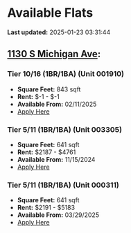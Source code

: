 # Available Flats

**Last updated:** 2025-01-23 03:31:44

## [1130 S Michigan Ave](https://1130smichigan.com/wp-json/floorplans/v1/available-units):
### Tier 10/16 (1BR/1BA) (Unit 001910)
- **Square Feet:** 843 sqft
- **Rent:** $-1 - $-1
- **Available From:** 02/11/2025
- [Apply Here](https://1130smichigan.securecafe.com/onlineleasing/eleven-thirty/oleapplication.aspx?stepname=RentalOptions&myOlePropertyId=638530&FloorPlanID=2321073&UnitID=11313032&header=1)

### Tier 5/11 (1BR/1BA) (Unit 003305)
- **Square Feet:** 641 sqft
- **Rent:** $2187 - $4761
- **Available From:** 11/15/2024
- [Apply Here](https://1130smichigan.securecafe.com/onlineleasing/eleven-thirty/oleapplication.aspx?stepname=RentalOptions&myOlePropertyId=638530&FloorPlanID=2321070&UnitID=11312581&header=1)

### Tier 5/11 (1BR/1BA) (Unit 000311)
- **Square Feet:** 641 sqft
- **Rent:** $2191 - $5183
- **Available From:** 03/29/2025
- [Apply Here](https://1130smichigan.securecafe.com/onlineleasing/eleven-thirty/oleapplication.aspx?stepname=RentalOptions&myOlePropertyId=638530&FloorPlanID=2321070&UnitID=11312586&header=1)


